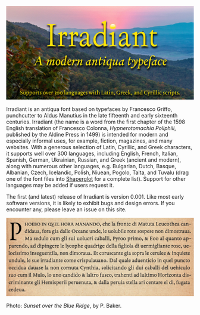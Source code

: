 ![Sample Image](images/banner-b.jpg)

Irradiant is an antiqua font based on typefaces by Francesco Griffo, punchcutter to Aldus Manutius in the late fifteenth and early sixteenth centuries. Irradiant (the name is a word from the first chapter of the 1598 English translation of Francesco Colonna, *Hypnerotomachia Poliphili*, published by the Aldine Press in 1499) is intended for modern and especially informal uses, for example, fiction, magazines, and many websites. With a generous selection of Latin, Cyrillic, and Greek characters, it supports well over 300 languages, including English, French, Italian, Spanish, German, Ukrainian, Russian, and Greek (ancient and modern), along with numerous other languages, e.g. Bulgarian, Dutch, Basque, Albanian, Czech, Icelandic, Polish, Niuean, Pogolo, Taita, and Tuvalu (drag one of the font files into [Shaperglot](https://googlefonts.github.io/shaperglot/) for a complete list). Support for other languages may be added if users request it.

The first (and latest) release of Irradiant is version 0.001. Like most early software versions, it is likely to exhibit bugs and design errors. If you encounter any, please leave an issue on this site.

![Sample Image](images/hypno-sample.jpg)

Photo: *Sunset over the Blue Ridge*, by P. Baker.
